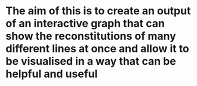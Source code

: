 # The aim of this is to create an output of an interactive graph that can show the reconstitutions of many different lines at once and allow it to be visualised in a way that can be helpful and useful
